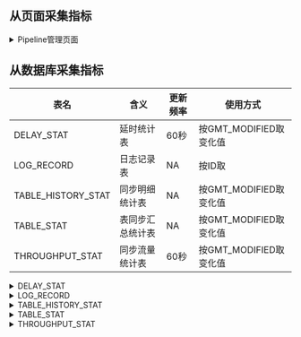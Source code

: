
## 从页面采集指标

<details><summary>Pipeline管理页面</summary>

![image](https://user-images.githubusercontent.com/1940588/79715445-50641480-8306-11ea-9a5a-cb5322cff428.png)

</details>

## 从数据库采集指标

表名|含义|更新频率|使用方式
---|---|---|---
DELAY_STAT | 延时统计表 | 60秒 |  按GMT_MODIFIED取变化值
LOG_RECORD | 日志记录表 | NA | 按ID取
TABLE_HISTORY_STAT | 同步明细统计表 |  NA | 按GMT_MODIFIED取变化值
TABLE_STAT |表同步汇总统计表 |  NA | 按GMT_MODIFIED取变化值
THROUGHPUT_STAT | 同步流量统计表 |  60秒 | 按GMT_MODIFIED取变化值

<details><summary>DELAY_STAT</summary>

```sql
CREATE TABLE `DELAY_STAT` (
  `ID` bigint(20) NOT NULL AUTO_INCREMENT,
  `DELAY_TIME` bigint(20) NOT NULL,
  `DELAY_NUMBER` bigint(20) NOT NULL,
  `PIPELINE_ID` bigint(20) NOT NULL,
  `GMT_CREATE` timestamp NOT NULL DEFAULT '0000-00-00 00:00:00',
  `GMT_MODIFIED` timestamp NOT NULL DEFAULT CURRENT_TIMESTAMP ON UPDATE CURRENT_TIMESTAMP,
  PRIMARY KEY (`ID`),
  KEY `idx_PipelineID_GmtModified_ID` (`PIPELINE_ID`,`GMT_MODIFIED`,`ID`),
  KEY `idx_Pipeline_GmtCreate` (`PIPELINE_ID`,`GMT_CREATE`),
  KEY `idx_GmtCreate_id` (`GMT_CREATE`,`ID`)
) ENGINE=InnoDB AUTO_INCREMENT=21 DEFAULT CHARSET=utf8
```

ID|DELAY_TIME|DELAY_NUMBER|PIPELINE_ID|GMT_CREATE           |GMT_MODIFIED         |
--|----------|------------|-----------|---------------------|---------------------|
 1|      1772|           0|          1|2020-04-20 02:49:57.0|2020-04-20 02:49:57.0|
 3|      6204|           0|          3|2020-04-20 02:49:57.0|2020-04-20 02:49:57.0|
 5|     14246|           0|          1|2020-04-20 02:50:57.0|2020-04-20 02:50:57.0|
 7|     13376|           0|          3|2020-04-20 02:50:57.0|2020-04-20 02:50:57.0|
 9|       296|           0|          1|2020-04-20 02:51:57.0|2020-04-20 02:51:57.0|
11|       548|           0|          1|2020-04-20 04:13:11.0|2020-04-20 04:13:11.0|
13|       713|           0|          1|2020-04-20 04:20:11.0|2020-04-20 04:20:11.0|

</details>

<details><summary>LOG_RECORD</summary>

```sql
CREATE TABLE `LOG_RECORD` (
  `ID` bigint(20) NOT NULL AUTO_INCREMENT,
  `NID` varchar(200) DEFAULT NULL,
  `CHANNEL_ID` varchar(200) NOT NULL,
  `PIPELINE_ID` varchar(200) NOT NULL,
  `TITLE` varchar(1000) DEFAULT NULL,
  `MESSAGE` text,
  `GMT_CREATE` timestamp NOT NULL DEFAULT '0000-00-00 00:00:00',
  `GMT_MODIFIED` timestamp NOT NULL DEFAULT CURRENT_TIMESTAMP ON UPDATE CURRENT_TIMESTAMP,
  PRIMARY KEY (`ID`),
  KEY `logRecord_pipelineId` (`PIPELINE_ID`)
) ENGINE=InnoDB AUTO_INCREMENT=33 DEFAULT CHARSET=utf8
```

ID|NID|CHANNEL_ID|PIPELINE_ID|TITLE          |MESSAGE                                                                                                                                                                                                                                                        |GMT_CREATE           |GMT_MODIFIED         |
--|---|----------|-----------|---------------|---------------------------------------------------------------------------------------------------------------------------------------------------------------------------------------------------------------------------------------------------------------|---------------------|---------------------|
 1|-1 |1         |3          |POSITIONTIMEOUT|pid:3 position 671 seconds no update                                                                                                                                                                                                                           |2020-04-20 04:19:11.0|2020-04-20 04:19:11.0|
 3|   |-1        |-1         |EXCEPTION      |pid:-1 nid:null exception:cid:1 stop recovery successful for rid:3                                                                                                                                                                                             |2020-04-20 04:19:24.0|2020-04-20 04:19:24.0|
 5|-1 |1         |1          |POSITIONTIMEOUT|pid:1 position 659 seconds no update                                                                                                                                                                                                                           |2020-04-20 04:31:11.0|2020-04-20 04:31:11.0|
 7|-1 |1         |3          |POSITIONTIMEOUT|pid:3 position 705 seconds no update                                                                                                                                                                                                                           |2020-04-20 04:31:11.0|2020-04-20 04:31:11.0|
 9|   |-1        |-1         |EXCEPTION      |pid:-1 nid:null exception:cid:1 stop recovery successful for rid:3                                                                                                                                                                                             |2020-04-20 04:31:24.0|2020-04-20 04:31:24.0|
11|   |-1        |-1         |EXCEPTION      |pid:-1 nid:null exception:cid:1 stop recovery successful for rid:11                                                                                                                                                                                            |2020-04-20 04:31:26.0|2020-04-20 04:31:26.0|
13|-1 |1         |1          |POSITIONTIMEOUT|pid:1 position 660 seconds no update                                                                                                                                                                                                                           |2020-04-20 04:43:11.0|2020-04-20 04:43:11.0|
15|-1 |1         |3          |POSITIONTIMEOUT|pid:3 position 703 seconds no update                                                                                                                                                                                                                           |2020-04-20 04:43:11.0|2020-04-20 04:43:11.0|
17|   |-1        |-1         |EXCEPTION      |pid:-1 nid:null exception:cid:1 stop recovery successful for rid:3                                                                                                                                                                                             |2020-04-20 04:43:24.0|2020-04-20 04:43:24.0|
19|3  |1         |3          |EXCEPTION      |pid:3 nid:3 exception:canal:canalb:com.alibaba.otter.canal.parse.exception.CanalParseException: java.net.SocketException: Broken pipe (Write failed)¶Caused by: java.net.SocketException: Broken pipe (Write failed)¶ at java.net.SocketOutputStream.socketWrit|2020-04-20 04:43:24.0|2020-04-20 04:43:24.0|
21|   |-1        |-1         |EXCEPTION      |pid:-1 nid:null exception:cid:1 stop recovery successful for rid:11                                                                                                                                                                                            |2020-04-20 04:43:26.0|2020-04-20 04:43:26.0|
23|3  |1         |3          |EXCEPTION      |pid:3 nid:3 exception:canal:canalb:java.net.SocketTimeoutException: Timeout occurred, failed to read total 4 bytes in 25000 milliseconds, actual read only 0 bytes¶ at com.alibaba.otter.canal.parse.driver.mysql.socket.BioSocketChannel.read(BioSocketChannel|2020-04-20 04:43:34.0|2020-04-20 04:43:34.0|
25|-1 |1         |1          |POSITIONTIMEOUT|pid:1 position 660 seconds no update                                                                                                                                                                                                                           |2020-04-20 04:55:11.0|2020-04-20 04:55:11.0|
27|-1 |1         |3          |POSITIONTIMEOUT|pid:3 position 703 seconds no update                                                                                                                                                                                                                           |2020-04-20 04:55:11.0|2020-04-20 04:55:11.0|
29|   |-1        |-1         |EXCEPTION      |pid:-1 nid:null exception:cid:1 stop recovery successful for rid:3                                                                                                                                                                                             |2020-04-20 04:55:24.0|2020-04-20 04:55:24.0|
31|   |-1        |-1         |EXCEPTION      |pid:-1 nid:null exception:cid:1 stop recovery successful for rid:11                                                                                                                                                                                            |2020-04-20 04:55:26.0|2020-04-20 04:55:26.0|

</details>

<details><summary>TABLE_HISTORY_STAT</summary>

```sql
CREATE TABLE `TABLE_HISTORY_STAT` (
  `ID` bigint(20) unsigned NOT NULL AUTO_INCREMENT,
  `FILE_SIZE` bigint(20) DEFAULT NULL,
  `FILE_COUNT` bigint(20) DEFAULT NULL,
  `INSERT_COUNT` bigint(20) DEFAULT NULL,
  `UPDATE_COUNT` bigint(20) DEFAULT NULL,
  `DELETE_COUNT` bigint(20) DEFAULT NULL,
  `DATA_MEDIA_PAIR_ID` bigint(20) DEFAULT NULL,
  `PIPELINE_ID` bigint(20) DEFAULT NULL,
  `START_TIME` timestamp NOT NULL DEFAULT '0000-00-00 00:00:00',
  `END_TIME` timestamp NOT NULL DEFAULT '0000-00-00 00:00:00',
  `GMT_CREATE` timestamp NOT NULL DEFAULT '0000-00-00 00:00:00',
  `GMT_MODIFIED` timestamp NOT NULL DEFAULT CURRENT_TIMESTAMP ON UPDATE CURRENT_TIMESTAMP,
  PRIMARY KEY (`ID`),
  KEY `idx_DATA_MEDIA_PAIR_ID_END_TIME` (`DATA_MEDIA_PAIR_ID`,`END_TIME`),
  KEY `idx_GmtCreate_id` (`GMT_CREATE`,`ID`)
) ENGINE=InnoDB AUTO_INCREMENT=6 DEFAULT CHARSET=utf8
```

ID|FILE_SIZE|FILE_COUNT|INSERT_COUNT|UPDATE_COUNT|DELETE_COUNT|DATA_MEDIA_PAIR_ID|PIPELINE_ID|START_TIME           |END_TIME             |GMT_CREATE           |GMT_MODIFIED         |
--|---------|----------|------------|------------|------------|------------------|-----------|---------------------|---------------------|---------------------|---------------------|
 1|        0|         0|        1000|           0|           0|                 3|          3|2020-04-20 02:49:50.0|2020-04-20 02:49:55.0|2020-04-20 02:49:57.0|2020-04-20 02:49:57.0|
 3|        0|         0|       10000|           0|           0|                 1|          1|2020-04-20 02:50:01.0|2020-04-20 02:50:21.0|2020-04-20 02:50:57.0|2020-04-20 02:50:57.0|
 5|        0|         0|        9000|           0|           0|                 3|          3|2020-04-20 02:49:51.0|2020-04-20 02:50:11.0|2020-04-20 02:50:57.0|2020-04-20 02:50:57.0|
 
 </details>

<details><summary>TABLE_STAT</summary>

```sql
CREATE TABLE `TABLE_STAT` (
  `ID` bigint(20) NOT NULL AUTO_INCREMENT,
  `FILE_SIZE` bigint(20) NOT NULL,
  `FILE_COUNT` bigint(20) NOT NULL,
  `INSERT_COUNT` bigint(20) NOT NULL,
  `UPDATE_COUNT` bigint(20) NOT NULL,
  `DELETE_COUNT` bigint(20) NOT NULL,
  `DATA_MEDIA_PAIR_ID` bigint(20) NOT NULL,
  `PIPELINE_ID` bigint(20) NOT NULL,
  `GMT_CREATE` timestamp NOT NULL DEFAULT '0000-00-00 00:00:00',
  `GMT_MODIFIED` timestamp NOT NULL DEFAULT CURRENT_TIMESTAMP ON UPDATE CURRENT_TIMESTAMP,
  PRIMARY KEY (`ID`),
  KEY `idx_PipelineID_DataMediaPairID` (`PIPELINE_ID`,`DATA_MEDIA_PAIR_ID`)
) ENGINE=InnoDB AUTO_INCREMENT=4 DEFAULT CHARSET=utf8
```

ID|FILE_SIZE|FILE_COUNT|INSERT_COUNT|UPDATE_COUNT|DELETE_COUNT|DATA_MEDIA_PAIR_ID|PIPELINE_ID|GMT_CREATE           |GMT_MODIFIED         |
--|---------|----------|------------|------------|------------|------------------|-----------|---------------------|---------------------|
 1|        0|         0|       10000|           0|           0|                 3|          3|2020-04-20 02:49:55.0|2020-04-20 02:50:11.0|
 3|        0|         0|       10000|           0|           0|                 1|          1|2020-04-20 02:50:07.0|2020-04-20 02:50:21.0|
 
 </details>
 
 <details><summary>THROUGHPUT_STAT</summary>
 
 ```sql
 CREATE TABLE `THROUGHPUT_STAT` (
   `ID` bigint(20) NOT NULL AUTO_INCREMENT,
   `TYPE` varchar(20) NOT NULL,
   `NUMBER` bigint(20) NOT NULL,
   `SIZE` bigint(20) NOT NULL,
   `PIPELINE_ID` bigint(20) NOT NULL,
   `START_TIME` timestamp NOT NULL DEFAULT '0000-00-00 00:00:00',
   `END_TIME` timestamp NOT NULL DEFAULT '0000-00-00 00:00:00',
   `GMT_CREATE` timestamp NOT NULL DEFAULT '0000-00-00 00:00:00',
   `GMT_MODIFIED` timestamp NOT NULL DEFAULT CURRENT_TIMESTAMP ON UPDATE CURRENT_TIMESTAMP,
   PRIMARY KEY (`ID`),
   KEY `idx_PipelineID_Type_GmtCreate_ID` (`PIPELINE_ID`,`TYPE`,`GMT_CREATE`,`ID`),
   KEY `idx_PipelineID_Type_EndTime_ID` (`PIPELINE_ID`,`TYPE`,`END_TIME`,`ID`),
   KEY `idx_GmtCreate_id` (`GMT_CREATE`,`ID`)
 ) ENGINE=InnoDB AUTO_INCREMENT=6 DEFAULT CHARSET=utf8
```

ID|TYPE|NUMBER|SIZE   |PIPELINE_ID|START_TIME           |END_TIME             |GMT_CREATE           |GMT_MODIFIED         |
--|----|------|-------|-----------|---------------------|---------------------|---------------------|---------------------|
 1|ROW |  1000| 511328|          3|2020-04-20 02:49:50.0|2020-04-20 02:49:55.0|2020-04-20 02:49:57.0|2020-04-20 02:49:57.0|
 3|ROW | 10000|5111872|          1|2020-04-20 02:50:01.0|2020-04-20 02:50:21.0|2020-04-20 02:50:57.0|2020-04-20 02:50:57.0|
 5|ROW |  9000|4601240|          3|2020-04-20 02:49:51.0|2020-04-20 02:50:11.0|2020-04-20 02:50:57.0|2020-04-20 02:50:57.0|
 
 </details>
 